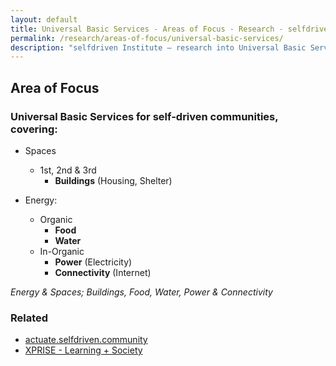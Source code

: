 ```yaml
---
layout: default
title: Universal Basic Services - Areas of Focus - Research - selfdriven Institute
permalink: /research/areas-of-focus/universal-basic-services/
description: "selfdriven Institute — research into Universal Basic Services."
---
```


## Area of Focus

### Universal Basic Services for self-driven communities, covering:

- Spaces
    - 1st, 2nd & 3rd
        - **Buildings** (Housing, Shelter)

- Energy:
    - Organic
        - **Food**
        - **Water**
    - In-Organic
        - **Power** (Electricity)
        - **Connectivity** (Internet)

*Energy & Spaces; Buildings, Food, Water, Power & Connectivity*

### Related

- [actuate.selfdriven.community](https://actuate.selfdriven.community)
- [XPRISE - Learning + Society](https://www.xprize.org/focus-areas/learning-society)
